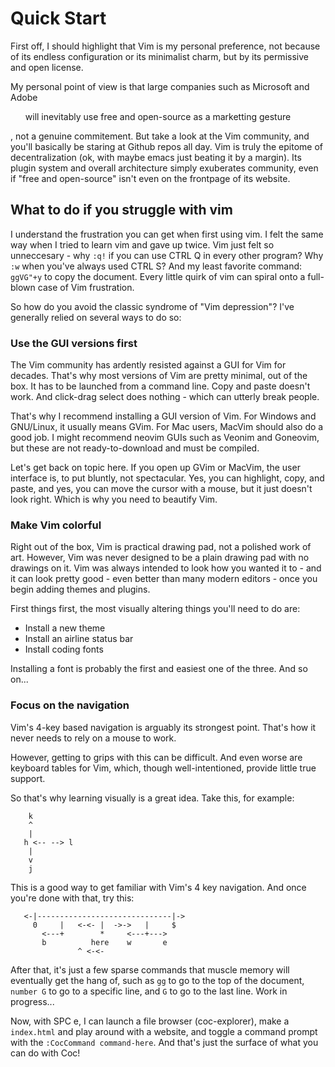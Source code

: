 # Quick Start 

First off, I should highlight that Vim is my personal preference, not because of its endless configuration or its minimalist charm, but by its permissive and open license. 

My personal point of view is that large companies such as Microsoft and Adobe <ul>will inevitably use free and open-source as a marketting gesture</ul>, not a genuine commitement. But take a look at the Vim community, and you'll basically be staring at Github repos all day. Vim is truly the epitome of decentralization (ok, with maybe emacs just beating it by a margin). Its plugin system and overall architecture simply exuberates community, even if "free and open-source" isn't even on the frontpage of its website.

## What to do if you struggle with vim

I understand the frustration you can get when first using vim. I felt the same way when I tried to learn vim and gave up twice. Vim just felt so unneccesary - why `:q!` if you can use CTRL Q in every other program? Why `:w` when you've always used CTRL S? And my least favorite command: `ggVG"+y` to copy the document. Every little quirk of vim can spiral onto a full-blown case of Vim frustration.

So how do you avoid the classic syndrome of "Vim depression"? I've generally relied on several ways to do so:

### Use the GUI versions first

The Vim community has ardently resisted against a GUI for Vim for decades. That's why most versions of Vim are pretty minimal, out of the box. It has to be launched from a command line. Copy and paste doesn't work. And click-drag select does nothing - which can utterly break people.

That's why I recommend installing a GUI version of Vim. For Windows and GNU/Linux, it usually means GVim. For Mac users, MacVim should also do a good job. I might recommend neovim GUIs such as Veonim and Goneovim, but these are not ready-to-download and must be compiled.  

Let's get back on topic here. If you open up GVim or MacVim, the user interface is, to put bluntly, not spectacular. Yes, you can highlight, copy, and paste, and yes, you can move the cursor with a mouse, but it just doesn't look right. Which is why you need to beautify Vim.

### Make Vim colorful

Right out of the box, Vim is practical drawing pad, not a polished work of art. However, Vim was never designed to be a plain drawing pad with no drawings on it. Vim was always intended to look how you wanted it to - and it can look pretty good - even better than many modern editors - once you begin adding themes and plugins.

First things first, the most visually altering things you'll need to do are:

- Install a new theme
- Install an airline status bar
- Install coding fonts 

Installing a font is probably the first and easiest one of the three. And so on...

### Focus on the navigation

Vim's 4-key based navigation is arguably its strongest point. That's how it never needs to rely on a mouse to work.

However, getting to grips with this can be difficult. And even worse are keyboard tables for Vim, which, though well-intentioned, provide little true support.

So that's why learning visually is a great idea. Take this, for example:

```
	k
	^
	|
   h <-- --> l
	|
	v
	j
```

This is a good way to get familiar with Vim's 4 key navigation. And once you're done with that, try this:

```
   <-|------------------------------|->
     0     |   <-<- |  ->->   |     $
       <---+        *     <---+--->
       b          here    w       e
               ^ <-<-
```

After that, it's just a few sparse commands that muscle memory will eventually get the hang of, such as `gg` to go to the top of the document, `number G` to go to a specific line, and `G` to go to the last line. Work in progress...



Now, with SPC e, I can launch a file browser (coc-explorer), make a `index.html` and play around with a website, and toggle a command prompt with the `:CocCommand command-here`. And that's just the surface of what you can do with Coc!




